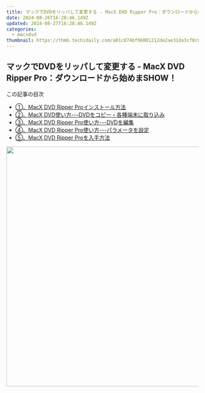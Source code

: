 ```yaml
---
title: マックでDVDをリッパして変更する - MacX DVD Ripper Pro：ダウンロードから始めまSHOW！
date: 2024-08-26T16:28:46.149Z
updated: 2024-08-27T16:28:46.149Z
categories:
  - macxdvd
thumbnail: https://thmb.techidaily.com/a01c874bf96001212de2ae31da3cf8c01bb85a8c094ea57055633d7f6bda8cb6.jpg
---
```


## マックでDVDをリッパして変更する - MacX DVD Ripper Pro：ダウンロードから始めまSHOW！

この記事の目次

* [①、MacX DVD Ripper Proインストール方法](https://tools.techidaily.com/macxdvd/products/)
* [②、MacX DVD使い方---DVDをコピー・各種端末に取り込み](https://tools.techidaily.com/macxdvd/products/)
* [③、MacX DVD Ripper Pro使い方---DVDを編集](https://tools.techidaily.com/macxdvd/products/)
* [④、MacX DVD Ripper Pro使い方---パラメータを設定](https://tools.techidaily.com/macxdvd/products/)
* [⑤、MacX DVD Ripper Proを入手方法](https://tools.techidaily.com/macxdvd/products/)

<ins class="adsbygoogle"
     style="display:block"
     data-ad-format="autorelaxed"
     data-ad-client="ca-pub-7571918770474297"
     data-ad-slot="1223367746"></ins>



<ins class="adsbygoogle"
     style="display:block"
     data-ad-client="ca-pub-7571918770474297"
     data-ad-slot="8358498916"
     data-ad-format="auto"
     data-full-width-responsive="true"></ins>



<!-- affiliate ads begin -->
<a href="https://versadesk.pxf.io/c/5597632/1892107/21290" target="_top" id="1892107"><img src="//a.impactradius-go.com/display-ad/21290-1892107" border="0" alt="" width="1200" height="628"/></a><img height="0" width="0" src="https://imp.pxf.io/i/5597632/1892107/21290" style="position:absolute;visibility:hidden;" border="0" />
<!-- affiliate ads end -->